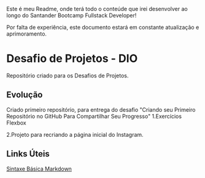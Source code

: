 Este é meu Readme, onde terá todo o conteúde que irei desenvolver ao longo do Santander Bootcamp Fullstack Developer!

Por falta de experiência, este documento estará em constante atualização e aprimoramento.

# Desafio de Projetos - DIO
Repositório criado para os Desafios de Projetos.

## Evolução

Criado primeiro repositório, para entrega do desafio "Criando seu Primeiro Repositório no GitHub Para Compartilhar Seu Progresso"
1.Exercícios Flexbox

2.Projeto para recriando a página inicial do Instagram.

## Links Úteis
[Sintaxe Básica Markdown](https://www.markdownguide.org/basic-syntax/)
